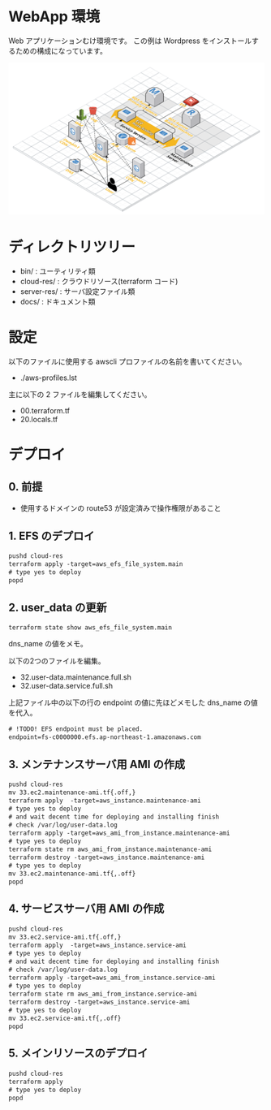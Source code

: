 
# WebApp 環境

Web アプリケーションむけ環境です。
この例は Wordpress をインストールするための構成になっています。

![クラウドリソース構成の概要](./imgs/architecture.png)

# ディレクトリツリー

+ bin/ : ユーティリティ類
+ cloud-res/ : クラウドリソース(terraform コード)
+ server-res/ : サーバ設定ファイル類
+ docs/ : ドキュメント類

# 設定

以下のファイルに使用する awscli プロファイルの名前を書いてください。

+ ./aws-profiles.lst

主に以下の 2 ファイルを編集してください。

+ 00.terraform.tf
+ 20.locals.tf


# デプロイ
## 0. 前提

+ 使用するドメインの route53 が設定済みで操作権限があること

## 1. EFS のデプロイ

~~~
pushd cloud-res
terraform apply -target=aws_efs_file_system.main
# type yes to deploy
popd
~~~

## 2. user_data の更新

~~~
terraform state show aws_efs_file_system.main
~~~

dns_name の値をメモ。

以下の2つのファイルを編集。

+ 32.user-data.maintenance.full.sh
+ 32.user-data.service.full.sh

上記ファイル中の以下の行の endpoint の値に先ほどメモした dns_name の値を代入。

~~~
# !TODO! EFS endpoint must be placed.
endpoint=fs-c0000000.efs.ap-northeast-1.amazonaws.com
~~~

## 3. メンテナンスサーバ用 AMI の作成

~~~
pushd cloud-res
mv 33.ec2.maintenance-ami.tf{.off,}
terraform apply  -target=aws_instance.maintenance-ami
# type yes to deploy
# and wait decent time for deploying and installing finish
# check /var/log/user-data.log
terraform apply -target=aws_ami_from_instance.maintenance-ami
# type yes to deploy
terraform state rm aws_ami_from_instance.maintenance-ami
terraform destroy -target=aws_instance.maintenance-ami
# type yes to deploy
mv 33.ec2.maintenance-ami.tf{,.off}
popd
~~~

## 4. サービスサーバ用 AMI の作成

~~~
pushd cloud-res
mv 33.ec2.service-ami.tf{.off,}
terraform apply  -target=aws_instance.service-ami
# type yes to deploy
# and wait decent time for deploying and installing finish
# check /var/log/user-data.log
terraform apply -target=aws_ami_from_instance.service-ami
# type yes to deploy
terraform state rm aws_ami_from_instance.service-ami
terraform destroy -target=aws_instance.service-ami
# type yes to deploy
mv 33.ec2.service-ami.tf{,.off}
popd
~~~

## 5. メインリソースのデプロイ

~~~
pushd cloud-res
terraform apply
# type yes to deploy
popd
~~~
